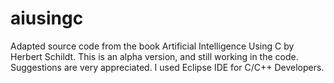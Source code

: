 # aiusingc
Adapted source code from the book Artificial Intelligence Using C by Herbert Schildt. This is an alpha version, and still working in the code. Suggestions are very appreciated. I used Eclipse IDE for C/C++ Developers.
